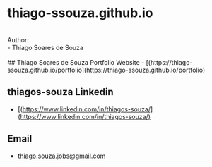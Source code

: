 # thiago-ssouza.github.io
<br/>
Author:
<br/>
- Thiago Soares de Souza
<br/>
<br/>
## Thiago Soares de Souza Portfolio Website
- [(https://thiago-ssouza.github.io/portfolio](https://thiago-ssouza.github.io/portfolio)

## thiagos-souza Linkedin
- [(https://www.linkedin.com/in/thiagos-souza/](https://www.linkedin.com/in/thiagos-souza/)

## Email
- thiago.souza.jobs@gmail.com

